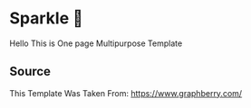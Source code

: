 # Sparkle 🎇
Hello This is One page Multipurpose Template

## Source
This Template Was Taken From: https://www.graphberry.com/
